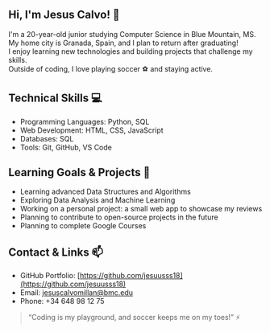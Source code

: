 ## Hi, I'm Jesus Calvo! 👋
I'm a 20-year-old junior studying Computer Science in Blue Mountain, MS.  
My home city is Granada, Spain, and I plan to return after graduating!  
I enjoy learning new technologies and building projects that challenge my skills.  
Outside of coding, I love playing soccer ⚽ and staying active.

## Technical Skills 💻

- Programming Languages: Python, SQL  
- Web Development: HTML, CSS, JavaScript  
- Databases: SQL  
- Tools: Git, GitHub, VS Code  

## Learning Goals & Projects 🎯

- Learning advanced Data Structures and Algorithms  
- Exploring Data Analysis and Machine Learning  
- Working on a personal project: a small web app to showcase my reviews  
- Planning to contribute to open-source projects in the future  
- Planning to complete Google Courses  

## Contact & Links 📫

- GitHub Portfolio: [https://github.com/jesuusss18](https://github.com/jesuusss18)  
- Email: jesuscalvomillan@bmc.edu  
- Phone: +34 648 98 12 75  

> “Coding is my playground, and soccer keeps me on my toes!” ⚡
